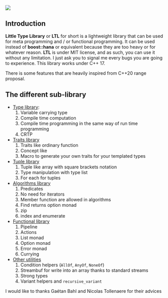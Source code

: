 ![](LTL.png)

## Introduction
**Little Type Library** or **LTL** for short is a lightweight library that can be used for meta programming and / or functional programming. It can be used instead of **boost::hana** or equivalent because they are too heavy or for whatever reason.
**LTL** is under MIT license, and as such, you can use it without any limitation. I just ask you to signal me every bugs you are going to experience.
This library works under C++ 17.

There is some features that are heavily inspired from C++20 range proposal.

## The different sub-library
+ [Type library](Doc/Type.md):  
  1. Variable carrying type
  2. Compile time computation
  3. Compile time programming in the same way of run time programming
  4. CRTP
+ [Traits library](Doc/Traits.md)
  1. Traits like ordinary function
  2. Concept like
  3. Macro to generate your own traits for your templated types
+ [Tuple library](Doc/Tuple.md)
  1. Tuple like array with square brackets notation
  2. Type manipulation with type list
  3. For each for tuples
+ [Algorithms library](Doc/algorithms.md)
  1. Predicates
  2. No need for iterators
  3. Member function are allowed in algorithms
  4. Find returns option monad
  5. zip
  6. index and enumerate
+ [Functional library](Doc/Functional.md)
  1. Pipeline
  2. Actions
  3. List monad
  3. Option monad
  4. Error monad
  5. Currying
+ [Other utilities](Doc/Other.md)
  1. Condition helpers (`AllOf`, `AnyOf`, `NoneOf`)
  2. Streambuf for write into an array thanks to standard streams
  3. Strong types
  4. Variant helpers and `recursive_variant`

I would like to thanks Gaétan Bahl and Nicolas Tollenaere for their advices